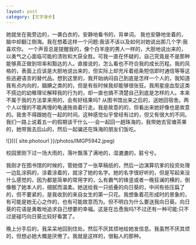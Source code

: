 ```yaml
---
layout: post
category: [文字漫步]
---
```


她就坐在我旁边的，一袭白衣的，安静地看书的，背单词。 我也安静地坐着的，脑中却翻江倒海。我在想着这样一个问题:我该不该以及如何对她说出那几个字:我喜欢你。 一个声音总是提醒我的，像个白羊座的男人一样的，大胆地说出来的，以勇气之心面临可能的溃败和大获全胜。可我一直在怀疑的，自己究竟是不是那种能够真正做到坦率和豁达的人。直接说的，怎么看也不符合我的成长历程。我的风格的，表面上应该是大胆地说出来的，但实际上却充斥着纸条短信即时通信等等这些逃避语言的替代品。想到这里的，我开始纳闷自己到底是怎样一个人的，我知道我有点内向的，腼腆之类的的，但是有些时候我却能够很张狂。我用星座血型这类不搭边的幼稚理论解释我的行为的，却一直也搞不清楚自己到底是怎样的人。本来不属于我的方法拿来用的，会有好结果吗? 从图书馆出来之后的，送她回宿舍。两个人以慢的不能再慢的龟速拖沓着行走。我是故意的的，但看出来她好像也是故意的。我舍不得跟她在一起的时间。这种感觉似乎曾经有过的，但又有很大的不同。我们一路上说着五一的假期该干什么---会一起回一趟珠海的，我带她去官塘茶果的，她带我去后山的，然后一起骗还在珠海的朋友们饭吃。

![]({{ site.photourl }}/photos/IMGP5942.jpeg)

校园里刚下过一场大雨的，落叶飘落了满地的，湿漉漉的，脏兮兮。

我刚才在图书馆的时候的，管她借了一张草稿纸的，然后一边演算坑爹的投资处理一边乱涂鸦的，涂着涂着的，就涂了她的名字。她的名字很好听的，但是写起来没什么感觉的，因为都是简单的常用字的，么有霸气的锋竖或者一晚狂澜的横的，倒像极了她本人的，细腻而温柔。她送给我一只纸叠的向日葵的，中间有些压扁了的，但不要紧的，是我收到的来自女生的第一只花。我想象着花形成时的景象的，有可能是她无心之作的，也有可能故意而为。但不明白为什么要送我向日葵。向日葵的花语是勇敢地追求自己想要的幸福。这是在怂恿我吗?不过还有一种可能:只不过是碰巧向日葵比较好看罢了。

晚上分手后的，我呆呆地回到住处。然后不厌其烦地给她发信息。我虽然不厌其烦的，但想必她大概是厌倦了。我就是这样的，很黏人的那种。